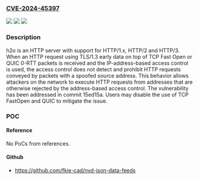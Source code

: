 ### [CVE-2024-45397](https://cve.mitre.org/cgi-bin/cvename.cgi?name=CVE-2024-45397)
![](https://img.shields.io/static/v1?label=Product&message=h2o&color=blue)
![](https://img.shields.io/static/v1?label=Version&message=%3D%20%3C%2015ed15a2efb83a77bb4baaa5a119e639c2f6898a%20&color=brighgreen)
![](https://img.shields.io/static/v1?label=Vulnerability&message=CWE-284%3A%20Improper%20Access%20Control&color=brighgreen)

### Description

h2o is an HTTP server with support for HTTP/1.x, HTTP/2 and HTTP/3. When an HTTP request using TLS/1.3 early data on top of TCP Fast Open or QUIC 0-RTT packets is received and the IP-address-based access control is used, the access control does not detect and prohibit HTTP requests conveyed by packets with a spoofed source address. This behavior allows attackers on the network to execute HTTP requests from addresses that are otherwise rejected by the address-based access control. The vulnerability has been addressed in commit 15ed15a. Users may disable the use of TCP FastOpen and QUIC to mitigate the issue.

### POC

#### Reference
No PoCs from references.

#### Github
- https://github.com/fkie-cad/nvd-json-data-feeds

